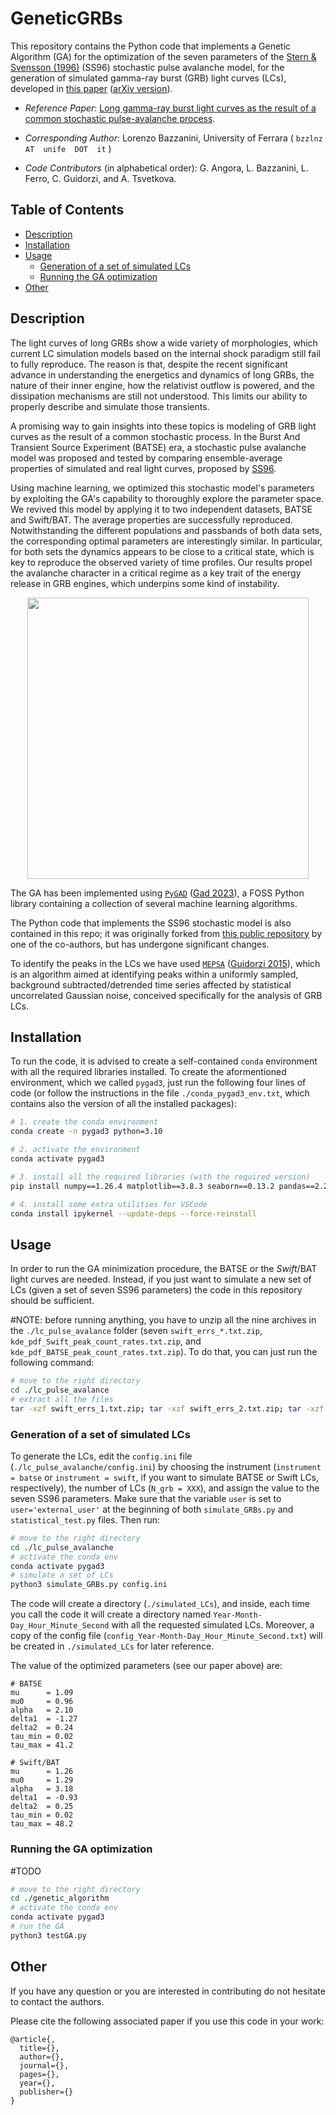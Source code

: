 # GeneticGRBs

This repository contains the Python code that implements a Genetic Algorithm (GA) for the optimization of the seven parameters of the [Stern & Svensson (1996)](https://iopscience.iop.org/article/10.1086/310267) (SS96) stochastic pulse avalanche model, for the generation of simulated gamma-ray burst (GRB) light curves (LCs), developed in [this paper]() ([arXiv version]()).

- _Reference Paper_: [Long gamma-ray burst light curves as the result of a common stochastic pulse-avalanche process]().

- _Corresponding Author_: Lorenzo Bazzanini, University of Ferrara ( `bzzlnz  AT  unife  DOT  it` )

- _Code Contributors_ (in alphabetical order): G. Angora, L. Bazzanini, L. Ferro, C. Guidorzi, and A. Tsvetkova.



## Table of Contents  
- [Description](#description)  
- [Installation](#installation)  
- [Usage](#usage)
  - [Generation of a set of simulated LCs](#generation-of-a-set-of-simulated-lcs)
  - [Running the GA optimization](#running-the-ga-optimization)
- [Other](#other)



## Description

The light curves of long GRBs show a wide variety of morphologies, which current LC simulation models based on the internal shock paradigm still fail to fully reproduce. The reason is that, despite the recent significant advance in understanding the energetics and dynamics of long GRBs, the nature of their inner engine, how the relativist outflow is powered, and the dissipation mechanisms are still not understood. This limits our ability to properly describe and simulate those transients. 

A promising way to gain insights into these topics is modeling of GRB light curves as the result of a common stochastic process. In the Burst And Transient Source Experiment (BATSE) era, a stochastic pulse avalanche model was proposed and tested by comparing ensemble-average properties of simulated and real light curves, proposed by [SS96](https://iopscience.iop.org/article/10.1086/310267). 

Using machine learning, we optimized this stochastic model's parameters by exploiting the GA's capability to thoroughly explore the parameter space. We revived this model by applying it to two independent datasets, BATSE and Swift/BAT. The average properties are successfully reproduced. Notwithstanding the different populations and passbands of both data sets, the corresponding optimal parameters are interestingly similar. In particular, for both sets the dynamics appears to be close to a critical state, which is key to reproduce the observed variety of time profiles. Our results propel the avalanche character in a critical regime as a key trait of the energy release in GRB engines, which underpins some kind of instability.


<p align="center">
<img src="avalanche.png"  alt="" width = "450" />
</p>

The GA has been implemented using [`PyGAD`](https://github.com/ahmedfgad/GeneticAlgorithmPython) ([Gad 2023](https://link.springer.com/article/10.1007/s11042-023-17167-y)), a FOSS Python library containing a collection of several machine learning algorithms.

The Python code that implements the SS96 stochastic model is also contained in this repo; it was originally forked from [this public repository](https://github.com/anastasia-tsvetkova/lc_pulse_avalanche) by one of the co-authors, but has undergone significant changes.

To identify the peaks in the LCs we have used [`MEPSA`](https://www.fe.infn.it/u/guidorzi/new_guidorzi_files/code.html) ([Guidorzi 2015](https://www.sciencedirect.com/science/article/pii/S2213133715000025)), which is an algorithm aimed at identifying peaks within a uniformly sampled, background subtracted/detrended time series affected by statistical uncorrelated Gaussian noise, conceived specifically for the analysis of GRB LCs. 



## Installation

To run the code, it is advised to create a self-contained `conda` environment with all the required libraries installed. To create the aformentioned environment, which we called `pygad3`, just run the following four lines of code (or follow the instructions in the file `./conda_pygad3_env.txt`, which contains also the version of all the installed packages):
```bash
# 1. create the conda environment 
conda create -n pygad3 python=3.10

# 2. activate the environment
conda activate pygad3

# 3. install all the required libraries (with the required version)
pip install numpy==1.26.4 matplotlib==3.8.3 seaborn==0.13.2 pandas==2.2.0 astropy==6.0.0 pygad==3.3.1 tqdm==4.66.2 scipy==1.12.0 cloudpickle==3.0.0 h5py==3.10.0 astroml==1.0.2.post1 scikit-learn==1.4.1.post1

# 4. install some extra utilities for VSCode
conda install ipykernel --update-deps --force-reinstall
```


## Usage
In order to run the GA minimization procedure, the BATSE or the _Swift_/BAT light curves are needed. Instead, if you just want to simulate a new set of LCs (given a set of seven SS96 parameters) the code in this repository should be sufficient.

#NOTE: before running anything, you have to unzip all the nine archives in the `./lc_pulse_avalance` folder (seven `swift_errs_*.txt.zip`, `kde_pdf_Swift_peak_count_rates.txt.zip`, and `kde_pdf_BATSE_peak_count_rates.txt.zip`). To do that, you can just run the following command:
```bash
# move to the right directory
cd ./lc_pulse_avalance
# extract all the files
tar -xzf swift_errs_1.txt.zip; tar -xzf swift_errs_2.txt.zip; tar -xzf swift_errs_3.txt.zip; tar -xzf swift_errs_4.txt.zip; tar -xzf swift_errs_5.txt.zip; tar -xzf swift_errs_6.txt.zip; tar -xzf swift_errs_7.txt.zip; tar -xzf kde_pdf_Swift_peak_count_rates.txt.zip; tar -xzf kde_pdf_BATSE_peak_count_rates.txt.zip
```

### Generation of a set of simulated LCs

To generate the LCs, edit the `config.ini` file (`./lc_pulse_avalanche/config.ini`) by choosing the instrument (`instrument = batse` or `instrument = swift`, if you want to simulate BATSE or Swift LCs, respectively), the number of LCs (`N_grb = XXX`), and assign the value to the seven SS96 parameters. Make sure that the variable `user` is set to `user='external_user'` at the beginning of both `simulate_GRBs.py` and `statistical_test.py` files. Then run:
```bash
# move to the right directory
cd ./lc_pulse_avalanche
# activate the conda env
conda activate pygad3
# simulate a set of LCs
python3 simulate_GRBs.py config.ini
```
The code will create a directory (`./simulated_LCs`), and inside, each time you call the code it will create a directory named `Year-Month-Day_Hour_Minute_Second` with all the requested simulated LCs. Moreover, a copy of the config file (`config_Year-Month-Day_Hour_Minute_Second.txt`) will be created in `./simulated_LCs` for later reference.


The value of the optimized parameters (see our paper above) are:
```
# BATSE
mu      = 1.09
mu0     = 0.96
alpha   = 2.10
delta1  = -1.27
delta2  = 0.24
tau_min = 0.02
tau_max = 41.2

# Swift/BAT
mu      = 1.26
mu0     = 1.29
alpha   = 3.18
delta1  = -0.93
delta2  = 0.25
tau_min = 0.02
tau_max = 48.2
```



### Running the GA optimization
#TODO
```bash
# move to the right directory
cd ./genetic_algorithm
# activate the conda env
conda activate pygad3
# run the GA
python3 testGA.py
```



## Other
If you have any question or you are interested in contributing do not hesitate to contact the authors.

Please cite the following associated paper if you use this code in your work:
```
@article{,
  title={},
  author={},
  journal={},
  pages={},
  year={},
  publisher={}
}
```
